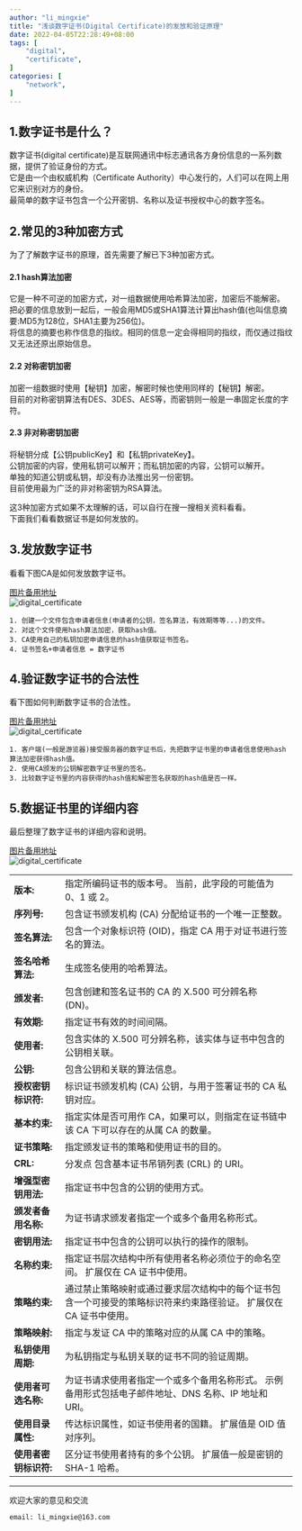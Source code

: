 ```yaml
---
author: "li_mingxie"
title: "浅谈数字证书(Digital Certificate)的发放和验证原理"
date: 2022-04-05T22:28:49+08:00
tags: [
    "digital",
    "certificate",
]
categories: [
    "network",
]
---
```


## 1.数字证书是什么？

数字证书(digital certificate)是互联网通讯中标志通讯各方身份信息的一系列数据，提供了验证身份的方式。  
它是由一个由权威机构（Certificate Authority）中心发行的，人们可以在网上用它来识别对方的身份。  
最简单的数字证书包含一个公开密钥、名称以及证书授权中心的数字签名。  

## 2.常见的3种加密方式

为了了解数字证书的原理，首先需要了解已下3种加密方式。

#### 2.1 hash算法加密

它是一种不可逆的加密方式，对一组数据使用哈希算法加密，加密后不能解密。  
把必要的信息放到一起后，一般会用MD5或SHA1算法计算出hash值(也叫信息摘要:MD5为128位，SHA1主要为256位)。  
将信息的摘要也称作信息的指纹。相同的信息一定会得相同的指纹，而仅通过指纹又无法还原出原始信息。  

#### 2.2 对称密钥加密

加密一组数据时使用【秘钥】加密，解密时候也使用同样的【秘钥】解密。  
目前的对称密钥算法有DES、3DES、AES等，而密钥则一般是一串固定长度的字符。  

#### 2.3 非对称密钥加密

将秘钥分成【公钥publicKey】和【私钥privateKey】。  
公钥加密的内容，使用私钥可以解开；而私钥加密的内容，公钥可以解开。  
单独的知道公钥或私钥，却没有办法推出另一份密钥。  
目前使用最为广泛的非对称密钥为RSA算法。  

这3种加密方式如果不太理解的话，可以自行在搜一搜相关资料看看。  
下面我们看看数据证书是如何发放的。

## 3.发放数字证书

看看下图CA是如何发放数字证书。

[图片备用地址](https://limingxie.github.io/images/network/digital_certificate/digital_certificate_2.png)  
![digital_certificate](https://mingxie-blog.oss-cn-beijing.aliyuncs.com/image/network/digital_certificate/digital_certificate_2.png)

```
1. 创建一个文件包含申请者信息(申请者的公钥，签名算法，有效期等等...)的文件。
2. 对这个文件使用hash算法加密，获取hash值。
3. CA使用自己的私钥加密申请信息的hash值获取证书签名。
4. 证书签名+申请者信息 = 数字证书
```

## 4.验证数字证书的合法性

看下图如何判断数字证书的合法性。

[图片备用地址](https://limingxie.github.io/images/network/digital_certificate/digital_certificate_3.png)  
![digital_certificate](https://mingxie-blog.oss-cn-beijing.aliyuncs.com/image/network/digital_certificate/digital_certificate_3.png)

```
1. 客户端(一般是游览器)接受服务器的数字证书后，先把数字证书里的申请者信息使用hash算法加密获得hash值。
2. 使用CA颁发的公钥解密数字证书里的签名。
3. 比较数字证书里的内容获得的hash值和解密签名获取的hash值是否一样。
```

## 5.数据证书里的详细内容

最后整理了数字证书的详细内容和说明。

[图片备用地址](https://limingxie.github.io/images/network/digital_certificate/digital_certificate.png)  
![digital_certificate](https://mingxie-blog.oss-cn-beijing.aliyuncs.com/image/network/digital_certificate/digital_certificate_4.png?x-oss-process=image/resize,w_800,m_lfit)

|||
|-|-|
|**版本:**|指定所编码证书的版本号。 当前，此字段的可能值为 0、1 或 2。|  
|**序列号:**|包含证书颁发机构 (CA) 分配给证书的一个唯一正整数。|
|**签名算法:**|包含一个对象标识符 (OID)，指定 CA 用于对证书进行签名的算法。|
|**签名哈希算法:**|生成签名使用的哈希算法。|
|**颁发者:**|包含创建和签名证书的 CA 的 X.500 可分辨名称 (DN)。|
|**有效期:**|指定证书有效的时间间隔。|
|**使用者:**|包含实体的 X.500 可分辨名称，该实体与证书中包含的公钥相关联。|
|**公钥:**|包含公钥和关联的算法信息。|
|**授权密钥标识符:**|标识证书颁发机构 (CA) 公钥，与用于签署证书的 CA 私钥对应。|
|**基本约束:**|指定实体是否可用作 CA，如果可以，则指定在证书链中该 CA 下可以存在的从属 CA 的数量。|
|**证书策略:**|指定颁发证书的策略和使用证书的目的。|
|**CRL:**|分发点 包含基本证书吊销列表 (CRL) 的 URI。|
|**增强型密钥用法:**|指定证书中包含的公钥的使用方式。|
|**颁发者备用名称:**|为证书请求颁发者指定一个或多个备用名称形式。|
|**密钥用法:**|指定证书中包含的公钥可以执行的操作的限制。|
|**名称约束:**|指定证书层次结构中所有使用者名称必须位于的命名空间。 扩展仅在 CA 证书中使用。|
|**策略约束:**|通过禁止策略映射或通过要求层次结构中的每个证书包含一个可接受的策略标识符来约束路径验证。 扩展仅在 CA 证书中使用。|
|**策略映射:**|指定与发证 CA 中的策略对应的从属 CA 中的策略。|
|**私钥使用周期:**|为私钥指定与私钥关联的证书不同的验证周期。|
|**使用者可选名称:**|为证书请求使用者指定一个或多个备用名称形式。 示例备用形式包括电子邮件地址、DNS 名称、IP 地址和 URI。|
|**使用目录属性:**|传达标识属性，如证书使用者的国籍。 扩展值是 OID 值对序列。|
|**使用者密钥标识符:**|区分证书使用者持有的多个公钥。 扩展值一般是密钥的 SHA-1 哈希。|

----------------------------------------------
欢迎大家的意见和交流

`email: li_mingxie@163.com`
